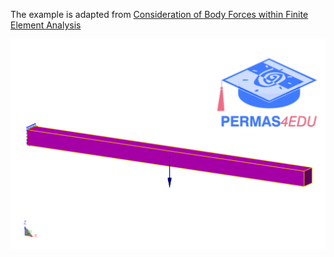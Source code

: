 The example is adapted from [Consideration of Body Forces within Finite Element Analysis](http://dx.doi.org/10.5545/sv-jme.2017.5081)

![gravity load](gravity.png)

